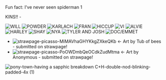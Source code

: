 Fun fact: I've never seen spiderman 1


KINS!! -

![WILL](https://github.com/user-attachments/assets/09a94ccf-0cdd-40d5-89af-4fc89b3322b9) ![POWDER](https://github.com/user-attachments/assets/c19c597e-f61a-4684-9c7d-989430172409)
 ![KARLACH](https://github.com/user-attachments/assets/2a67c285-7f16-4cf3-9c78-91e9f141cfd8) ![FRAN](https://github.com/user-attachments/assets/44b7a61f-5db4-434c-98f5-615db584cde6) ![HICCUP](https://github.com/user-attachments/assets/f1ea7d7a-3ec4-46eb-8410-4d0cacea6acd) ![VI](https://github.com/user-attachments/assets/c65f0a2f-8386-4889-bd75-904ac3f43cdf) ![ALVIE](https://github.com/user-attachments/assets/bdd2130c-5ed0-450c-8bcd-1bea2448a95a) ![HARLEY](https://github.com/user-attachments/assets/98fccb12-4d93-4c29-8731-0103d7ddacfc)
 ![SHAY](https://github.com/user-attachments/assets/fcbe2729-db43-43a7-a47d-98256184deaa) ![NYA](https://github.com/user-attachments/assets/7a29a4f5-bffd-4110-9890-78d3b21c5c8a) ![TYLER AND JOSH](https://github.com/user-attachments/assets/51043ca9-7587-4c1e-9130-a4bd883f7281) ![DOC/EMMET](https://github.com/user-attachments/assets/e4763451-aac2-47a5-91c9-4328742d282f)





 



- ![strawpage-picasso-MiMAVhaGHYKkgZXkeQKb](https://github.com/user-attachments/assets/3cad379b-bad0-4413-8c86-cd3f2f066308)
← Art by Tub of bees - submitted on strawpage!
- ![strawpage-picasso-PoOWDmbQeOCdkZudMtma](https://github.com/user-attachments/assets/bce1e81f-aa8d-484c-91e2-7ad676c7d1f1)
← Art by Anonymous - submitted on strawpage!

![pony-town-having a sapphic breakdown C+H-double-nod-blinking-padded-4x (1)](https://github.com/user-attachments/assets/2664f8df-0d82-4038-ae3e-9c0196361d32)

